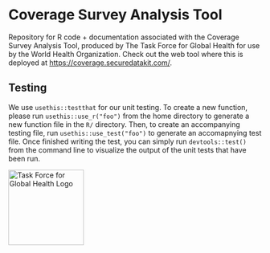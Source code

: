 # Coverage Survey Analysis Tool
Repository for R code + documentation associated with the Coverage Survey Analysis Tool, produced by The Task Force for Global Health for use by the World Health Organization. Check out the web tool where this is deployed at https://coverage.securedatakit.com/.

## Testing
We use `usethis::testthat` for our unit testing. To create a new function, please run `usethis::use_r("foo")` from the home directory to generate a new function file in the `R/` directory. Then, to create an accompanying testing file, run `usethis::use_test("foo")` to generate an accomapnying test file. Once finished writing the test, you can simply run `devtools::test()` from the command line to visualize the output of the unit tests that have been run.

<img src="http://www.taskforce.org/wp-content/uploads/2016/07/TFGH_logo.jpg" alt="Task Force for Global Health Logo" width="150">
